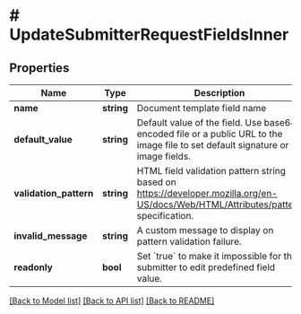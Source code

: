 # # UpdateSubmitterRequestFieldsInner

## Properties

Name | Type | Description | Notes
------------ | ------------- | ------------- | -------------
**name** | **string** | Document template field name |
**default_value** | **string** | Default value of the field. Use base64 encoded file or a public URL to the image file to set default signature or image fields. | [optional]
**validation_pattern** | **string** | HTML field validation pattern string based on https://developer.mozilla.org/en-US/docs/Web/HTML/Attributes/pattern specification. | [optional]
**invalid_message** | **string** | A custom message to display on pattern validation failure. | [optional]
**readonly** | **bool** | Set &#x60;true&#x60; to make it impossible for the submitter to edit predefined field value. | [optional] [default to false]

[[Back to Model list]](../../README.md#models) [[Back to API list]](../../README.md#endpoints) [[Back to README]](../../README.md)
